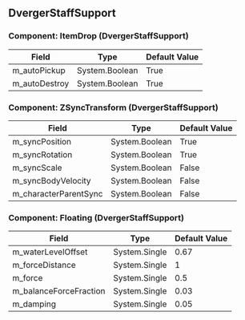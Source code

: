 ## DvergerStaffSupport

### Component: ItemDrop (DvergerStaffSupport)

|Field|Type|Default Value|
|---|---|---|
|m_autoPickup|System.Boolean|True|
|m_autoDestroy|System.Boolean|True|

### Component: ZSyncTransform (DvergerStaffSupport)

|Field|Type|Default Value|
|---|---|---|
|m_syncPosition|System.Boolean|True|
|m_syncRotation|System.Boolean|True|
|m_syncScale|System.Boolean|False|
|m_syncBodyVelocity|System.Boolean|False|
|m_characterParentSync|System.Boolean|False|

### Component: Floating (DvergerStaffSupport)

|Field|Type|Default Value|
|---|---|---|
|m_waterLevelOffset|System.Single|0.67|
|m_forceDistance|System.Single|1|
|m_force|System.Single|0.5|
|m_balanceForceFraction|System.Single|0.03|
|m_damping|System.Single|0.05|

